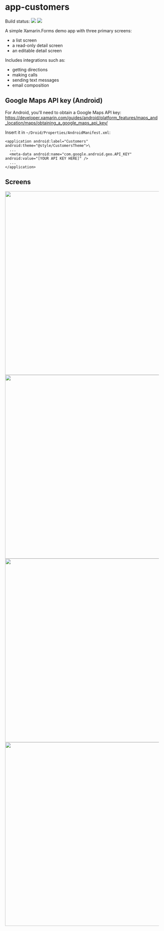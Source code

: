 # app-customers
Build status: <img src="https://www.bitrise.io/app/7210fb7015b6b6b6.svg?token=y5K_xmtDXKdEzUprMqbWTg" />
<img src="https://raw.githubusercontent.com/xamarin/app-customers/master/Screenshots/Customers_Screens.jpg" />

A simple Xamarin.Forms demo app with three primary screens:

* a list screen
* a read-only detail screen
* an editable detail screen

Includes integrations such as:

* getting directions
* making calls
* sending text messages
* email composition

## Google Maps API key (Android)
For Android, you'll need to obtain a Google Maps API key:
https://developer.xamarin.com/guides/android/platform_features/maps_and_location/maps/obtaining_a_google_maps_api_key/

Insert it in `~/Droid/Properties/AndroidManifest.xml`:

    <application android:label="Customers" android:theme="@style/CustomersTheme">\
      ...
      <meta-data android:name="com.google.android.geo.API_KEY" android:value="[YOUR API KEY HERE]" />
      ...
    </application>

## Screens
<img src="https://raw.githubusercontent.com/xamarin/app-customers/master/Screenshots/Customers_ListPage.png" width="600" />
<img src="https://raw.githubusercontent.com/xamarin/app-customers/master/Screenshots/Customers_DetailPage.png" width="600" />
<img src="https://raw.githubusercontent.com/xamarin/app-customers/master/Screenshots/Customers_EditPage.png" width="600" />
<img src="https://raw.githubusercontent.com/xamarin/app-customers/master/Screenshots/Customers_GetDirections.png" width="600" />

